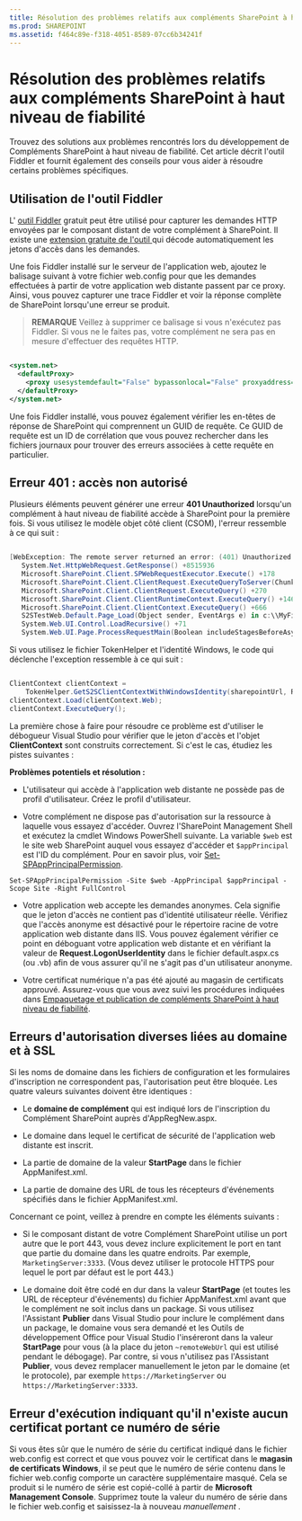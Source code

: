 ```yaml
---
title: Résolution des problèmes relatifs aux compléments SharePoint à haut niveau de fiabilité
ms.prod: SHAREPOINT
ms.assetid: f464c89e-f318-4051-8589-07cc6b34241f
---
```



# Résolution des problèmes relatifs aux compléments SharePoint à haut niveau de fiabilité
Trouvez des solutions aux problèmes rencontrés lors du développement de Compléments SharePoint à haut niveau de fiabilité.
Cet article décrit l'outil Fiddler et fournit également des conseils pour vous aider à résoudre certains problèmes spécifiques.





## Utilisation de l'outil Fiddler

L' [outil Fiddler](http://www.telerik.com/fiddler) gratuit peut être utilisé pour capturer les demandes HTTP envoyées par le composant distant de votre complément à SharePoint. Il existe une [extension gratuite de l'outil ](https://github.com/andrewconnell/SPOAuthFiddlerExt) qui décode automatiquement les jetons d'accès dans les demandes.



Une fois Fiddler installé sur le serveur de l'application web, ajoutez le balisage suivant à votre fichier web.config pour que les demandes effectuées à partir de votre application web distante passent par ce proxy. Ainsi, vous pouvez capturer une trace Fiddler et voir la réponse complète de SharePoint lorsqu'une erreur se produit.




> **REMARQUE**
> Veillez à supprimer ce balisage si vous n'exécutez pas Fiddler. Si vous ne le faites pas, votre complément ne sera pas en mesure d'effectuer des requêtes HTTP. 






```XML

<system.net>
  <defaultProxy>
    <proxy usesystemdefault="False" bypassonlocal="False" proxyaddress="http://127.0.0.1:8888" />
  </defaultProxy>
</system.net>
```

Une fois Fiddler installé, vous pouvez également vérifier les en-têtes de réponse de SharePoint qui comprennent un GUID de requête. Ce GUID de requête est un ID de corrélation que vous pouvez rechercher dans les fichiers journaux pour trouver des erreurs associées à cette requête en particulier.




## Erreur 401 : accès non autorisé
<a name="UnauthorizedException"> </a>

Plusieurs éléments peuvent générer une erreur **401 Unauthorized** lorsqu'un complément à haut niveau de fiabilité accède à SharePoint pour la première fois. Si vous utilisez le modèle objet côté client (CSOM), l'erreur ressemble à ce qui suit :



```cs

[WebException: The remote server returned an error: (401) Unauthorized.]
   System.Net.HttpWebRequest.GetResponse() +8515936
   Microsoft.SharePoint.Client.SPWebRequestExecutor.Execute() +178
   Microsoft.SharePoint.Client.ClientRequest.ExecuteQueryToServer(ChunkStringBuilder sb) +1427
   Microsoft.SharePoint.Client.ClientRequest.ExecuteQuery() +270
   Microsoft.SharePoint.Client.ClientRuntimeContext.ExecuteQuery() +146
   Microsoft.SharePoint.Client.ClientContext.ExecuteQuery() +666
   S2STestWeb.Default.Page_Load(Object sender, EventArgs e) in c:\\MyFiles\\HightrustTest\\HightrustTestWeb\\Default.aspx.cs:28
   System.Web.UI.Control.LoadRecursive() +71
   System.Web.UI.Page.ProcessRequestMain(Boolean includeStagesBeforeAsyncPoint, Boolean includeStagesAfterAsyncPoint) +3178```

Si vous utilisez le fichier TokenHelper et l'identité Windows, le code qui déclenche l'exception ressemble à ce qui suit :





```cs

ClientContext clientContext =
    TokenHelper.GetS2SClientContextWithWindowsIdentity(sharepointUrl, Request.LogonUserIdentity); 
clientContext.Load(clientContext.Web);
clientContext.ExecuteQuery();```

La première chose à faire pour résoudre ce problème est d'utiliser le débogueur Visual Studio pour vérifier que le jeton d'accès et l'objet **ClientContext** sont construits correctement. Si c'est le cas, étudiez les pistes suivantes :



 **Problèmes potentiels et résolution :**




- L'utilisateur qui accède à l'application web distante ne possède pas de profil d'utilisateur. Créez le profil d'utilisateur.


- Votre complément ne dispose pas d'autorisation sur la ressource à laquelle vous essayez d'accéder. Ouvrez l'SharePoint Management Shell et exécutez la cmdlet Windows PowerShell suivante. La variable  `$web` est le site web SharePoint auquel vous essayez d'accéder et `$appPrincipal` est l'ID du complément. Pour en savoir plus, voir [Set-SPAppPrincipalPermission](http://technet.microsoft.com/fr-fr/library/jj219714%28v=office.15%29.aspx).
    ```
Set-SPAppPrincipalPermission -Site $web -AppPrincipal $appPrincipal -Scope Site -Right FullControl```

- Votre application web accepte les demandes anonymes. Cela signifie que le jeton d'accès ne contient pas d'identité utilisateur réelle. Vérifiez que l'accès anonyme est désactivé pour le répertoire racine de votre application web distante dans IIS. Vous pouvez également vérifier ce point en déboguant votre application web distante et en vérifiant la valeur de **Request.LogonUserIdentity** dans le fichier default.aspx.cs (ou .vb) afin de vous assurer qu'il ne s'agit pas d'un utilisateur anonyme.


- Votre certificat numérique n'a pas été ajouté au magasin de certificats approuvé. Assurez-vous que vous avez suivi les procédures indiquées dans  [Empaquetage et publication de compléments SharePoint à haut niveau de fiabilité](package-and-publish-high-trust-sharepoint-add-ins.md).



## Erreurs d'autorisation diverses liées au domaine et à SSL
<a name="DomainRelatedErrors"> </a>

Si les noms de domaine dans les fichiers de configuration et les formulaires d'inscription ne correspondent pas, l'autorisation peut être bloquée. Les quatre valeurs suivantes doivent être identiques :




- Le **domaine de complément** qui est indiqué lors de l'inscription du Complément SharePoint auprès d'AppRegNew.aspx.


- Le domaine dans lequel le certificat de sécurité de l'application web distante est inscrit.


- La partie de domaine de la valeur **StartPage** dans le fichier AppManifest.xml.


- La partie de domaine des URL de tous les récepteurs d'événements spécifiés dans le fichier AppManifest.xml.


Concernant ce point, veillez à prendre en compte les éléments suivants :




- Si le composant distant de votre Complément SharePoint utilise un port autre que le port 443, vous devez inclure explicitement le port en tant que partie du domaine dans les quatre endroits. Par exemple,  `MarketingServer:3333`. (Vous devez utiliser le protocole HTTPS pour lequel le port par défaut est le port 443.)


- Le domaine doit être codé en dur dans la valeur **StartPage** (et toutes les URL de récepteur d'événements) du fichier AppManifest.xml avant que le complément ne soit inclus dans un package. Si vous utilisez l'Assistant **Publier** dans Visual Studio pour inclure le complément dans un package, le domaine vous sera demandé et les Outils de développement Office pour Visual Studio l'inséreront dans la valeur **StartPage** pour vous (à la place du jeton `~remoteWebUrl` qui est utilisé pendant le débogage). Par contre, si vous n'utilisez pas l'Assistant **Publier**, vous devez remplacer manuellement le jeton par le domaine (et le protocole), par exemple  `https://MarketingServer` ou `https://MarketingServer:3333`.



## Erreur d'exécution indiquant qu'il n'existe aucun certificat portant ce numéro de série
<a name="DomainRelatedErrors"> </a>

Si vous êtes sûr que le numéro de série du certificat indiqué dans le fichier web.config est correct et que vous pouvez voir le certificat dans le **magasin de certificats Windows**, il se peut que le numéro de série contenu dans le fichier web.config comporte un caractère supplémentaire masqué. Cela se produit si le numéro de série est copié-collé à partir de **Microsoft Management Console**. Supprimez toute la valeur du numéro de série dans le fichier web.config et saisissez-la à nouveau *manuellement*  .




